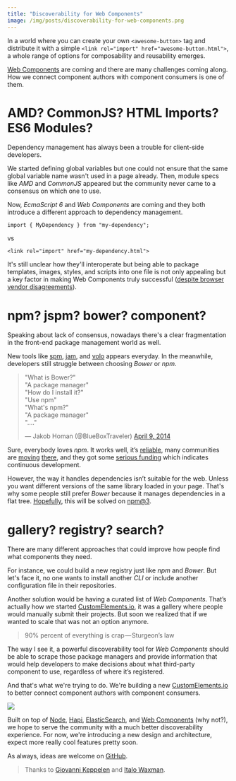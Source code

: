 ```yaml
---
title: "Discoverability for Web Components"
image: /img/posts/discoverability-for-web-components.png
---
```


In a world where you can create your own `<awesome-button>` tag and distribute it with a simple `<link rel="import" href="awesome-button.html">`, a whole range of options for composability and reusability emerges.

[Web Components](http://webcomponents.org/) are coming and there are many challenges coming along. How we connect component authors with component consumers is one of them.

# AMD? CommonJS? HTML Imports? ES6 Modules?

Dependency management has always been a trouble for client-side developers.

We started defining global variables but one could not ensure that the same global variable name wasn't used in a page already. Then, module specs like *AMD* and *CommonJS* appeared but the community never came to a consensus on which one to use.

Now, *EcmaScript 6* and *Web Components* are coming and they both introduce a different approach to dependency management.

```
import { MyDependency } from "my-dependency";
```

vs

```
<link rel="import" href="my-dependency.html">
```

It's still unclear how they'll interoperate but being able to package templates, images, styles, and scripts into one file is not only appealing but a key factor in making Web Components truly successful ([despite browser vendor disagreements](https://hacks.mozilla.org/2014/12/mozilla-and-web-components/)).

# npm? jspm? bower? component?

Speaking about lack of consensus, nowadays there's a clear fragmentation in the front-end package management world as well.

New tools like [spm](http://spmjs.io/), [jam](http://jamjs.org/), and [volo](http://volojs.org/) appears everyday. In the meanwhile, developers still struggle between choosing *Bower* or *npm*.

<blockquote class="twitter-tweet" data-lang="en"><p lang="en" dir="ltr">&quot;What is Bower?&quot;<br>&quot;A package manager&quot;<br>&quot;How do I install it?&quot;<br>&quot;Use npm&quot;<br>&quot;What&#39;s npm?&quot;<br>&quot;A package manager&quot;<br>&quot;....&quot;</p>&mdash; Jakob Homan (@BlueBoxTraveler) <a href="https://twitter.com/BlueBoxTraveler/status/453685413115203584">April 9, 2014</a></blockquote>
<script async src="//platform.twitter.com/widgets.js" charset="utf-8"></script>

Sure, everybody loves *npm*. It works well, it’s [reliable](http://status.npmjs.org/), many communities are [moving](http://blog.npmjs.org/post/111475741445/publishing-your-jquery-plugin-to-npm-the-quick) [there](http://cordova.apache.org/announcements/2015/04/21/plugins-release-and-move-to-npm.html), and they got some [serious funding](https://www.crunchbase.com/organization/npm) which indicates continuous development.

However, the way it handles dependencies isn’t suitable for the web. Unless you want different versions of the same library loaded in your page. That's why some people still prefer *Bower* because it manages dependencies in a flat tree. [Hopefully](https://github.com/npm/npm/wiki/npm-%E2%87%94-Polymer-brainstorming-session), this will be solved on [npm@3](https://github.com/npm/npm/wiki/Roadmap).

# gallery? registry? search?

There are many different approaches that could improve how people find what components they need.

For instance, we could build a new registry just like *npm* and *Bower*. But let's face it, no one wants to install another *CLI* or include another configuration file in their repositories.

Another solution would be having a curated list of *Web Components*. That’s actually how we started [CustomElements.io](https://customelements.io/), it was a gallery where people would manually submit their projects. But soon we realized that if we wanted to scale that was not an option anymore.

> 90% percent of everything is crap — Sturgeon’s law

The way I see it, a powerful discoverability tool for *Web Components* should be able to scrape those package managers and provide information that would help developers to make decisions about what third-party component to use, regardless of where it’s registered.

And that's what we're trying to do. We're building a new [CustomElements.io](https://customelements.io/) to better connect component authors with component consumers.

![](https://d262ilb51hltx0.cloudfront.net/max/2000/1*sZNZ7KJ-HYcO1HuTvlp1FA.png)

Built on top of [Node](https://nodejs.org/), [Hapi](http://hapijs.com/), [ElasticSearch](https://www.elastic.co/), and [Web Components](http://webcomponents.org/) (why not?), we hope to serve the community with a much better discoverability experience. For now, we're introducing a new design and architecture, expect more really cool features pretty soon.

As always, ideas are welcome on [GitHub](https://github.com/customelements/www).

> Thanks to [Giovanni Keppelen](https://twitter.com/keppelen) and [Italo Waxman](https://twitter.com/italowaxman).
